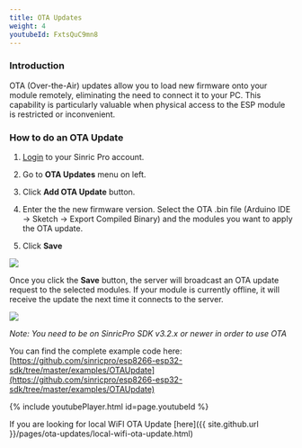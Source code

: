 ```yaml
---
title: OTA Updates
weight: 4
youtubeId: FxtsQuC9mn8
---
```


### Introduction 

OTA (Over-the-Air) updates allow you to load new firmware onto your module remotely, eliminating the need to connect it to your PC. This capability is particularly valuable when physical access to the ESP module is restricted or inconvenient.




### How to do an OTA Update

1. [Login](http://portal.sinric.pro) to your Sinric Pro account.

2. Go to **OTA Updates** menu on left.

3. Click **Add OTA Update** button.

4. Enter the the new firmware version. Select the OTA .bin file (Arduino IDE -> Sketch -> Export Compiled Binary) and the modules you want to apply the OTA update.

5. Click **Save**

<img src="{{ site.github.url }}/public/img/sinricpro-ota-update-upload.png">

Once you click the **Save** button, the server will broadcast an OTA update request to the selected modules. If your module is currently offline, it will receive the update the next time it connects to the server.

<img src="{{ site.github.url }}/public/img/sinricpro-ota-update-inprogress.png">

*Note: You need to be on SinricPro SDK v3.2.x or newer in order to use OTA*

You can find the complete example code here: 
[https://github.com/sinricpro/esp8266-esp32-sdk/tree/master/examples/OTAUpdate](https://github.com/sinricpro/esp8266-esp32-sdk/tree/master/examples/OTAUpdate)


{% include youtubePlayer.html id=page.youtubeId %}

If you are looking for local WiFI OTA Update [here]({{ site.github.url }}/pages/ota-updates/local-wifi-ota-update.html)